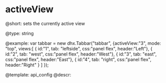 activeView
=============

@short: 
sets the currently active view




@type: string

@example: 
var tabbar = new dhx.Tabbar("tabbar", {activeView:"3",
    mode: "top",
    views:[
        { id:"1", tab: "leftside", css:"panel flex", header:"Left"},
        { id:"2", tab: "west", css:"panel flex", header:"West"},
        { id:"3", tab: "east", css:"panel flex", header:"East"},
        { id:"4", tab: "right", css:"panel flex", header:"Right" }
    ]
});


@template:	api_config
@descr: 



